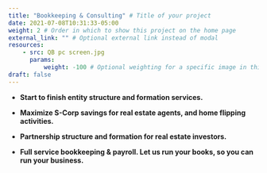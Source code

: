 ```yaml
---
title: "Bookkeeping & Consulting" # Title of your project
date: 2021-07-08T10:31:33-05:00
weight: 2 # Order in which to show this project on the home page
external_link: "" # Optional external link instead of modal
resources:
    - src: QB pc screen.jpg
      params:
          weight: -100 # Optional weighting for a specific image in this project folder
draft: false
---
```

 - **Start to finish entity structure and formation services.**

 - **Maximize S-Corp savings for real estate agents, and home flipping activities.** 

 - **Partnership structure and formation for real estate investors.**

 - **Full service bookkeeping & payroll. Let us run your books, so you can run your business.**